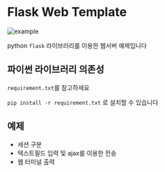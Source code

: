 # Flask Web Template

![example](https://github.com/hve4638/flask-web-template/assets/47706364/d2bb77ec-1275-4528-9d13-d6cc79391cc1)

python `flask` 라이브러리를 이용한 웹서버 예제입니다

## 파이썬 라이브러리 의존성

`requirement.txt`를 참고하세요

`pip install -r requirement.txt` 로 설치할 수 있습니다

## 예제

- 세션 구분
- 텍스트필드 입력 및 ajax를 이용한 전송
- 웹 터미널 출력